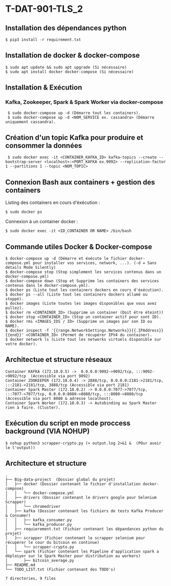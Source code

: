 # T-DAT-901-TLS_2

## Installation des dépendances python

```
$ pip3 install -r requirement.txt
```

## Installation de docker & docker-compose

```
$ sudo apt update && sudo apt upgrade (Si nécessaire)
$ sudo apt install docker docker-compose (Si nécessaire)
```

## Installation & Exécution 
### Kafka, Zookeeper, Spark & Spark Worker via docker-compose

```
 $ sudo docker-compose up -d (Démarre tout les containers).
 $ sudo docker-compose up -d <NOM_SERVICE ex. cassandra> (Démarre uniquement cassandra).
```

## Création d'un topic Kafka pour produire et consommer la données

```
 $ sudo docker exec -it <CONTAINER_KAFKA_ID> kafka-topics --create --bootstrap-server <localhost>:<PORT_KAFKA ex.9092> --replication-factor 1 --partitions 1 --topic <NOM_TOPIC>
```

## Connexion Bash aux containers + gestion des containers

Listing des containers en cours d'éxécution :
```
$ sudo docker ps
```

Connexion à un container docker :
```
$ sudo docker exec -it <ID_CONTAINER OR NAME> /bin/bash
```

## Commande utiles Docker & Docker-compose

```
$ docker-compose up -d (Démarre et éxécute le fichier docker-compose.yml pour installer vos services, network, ...). (-d = Sans détails Mode Silently)
$ docker-compose stop (Stop simplement les services contenus dans un docker-compose.yml)
$ docker-compose down (Stop et Supprime les containers des services contenus dans le docker-compose.yml).
$ docker ps (Liste tout les containers dockers en cours d'éxécution).
$ docker ps --all (Liste tout les containers dockers allumé ou stoppé).
$ docker images (Liste toutes les images disponibles que vous avez pullez).
$ docker rm <CONTAINER_ID> (Supprime un container (Doit être éteint))
$ docker stop <CONTAINER_ID> (Stop un container actif pour sont ID).
$ docker rmi <IMAGES_IDS / ID> (Supprime un images par son ID ou NAME).
$ docker inspect -f '{{range.NetworkSettings.Networks}}{{.IPAddress}}{{end}}' <CONTAINER_ID> (Permet de récupérer IPV4 du container).
$ docker network ls (Liste tout les networks virtuels disponible sur votre docker).
```

## Architectue et structure réseaux

```
Container KAFKA (172.18.0.5) ->  0.0.0.0:9092->9092/tcp, :::9092->9092/tcp  (Accessible via port 9092)
Container ZOOKEEPER (172.18.0.4) -> 2888/tcp, 0.0.0.0:2181->2181/tcp, :::2181->2181/tcp, 3888/tcp (Accessible via port 2181)
Container Spark Master (172.18.0.2) -> 0.0.0.0:7077->7077/tcp, :::7077->7077/tcp, 0.0.0.0:8080->8080/tcp, :::8080->8080/tcp  (Accessible via port 8080 & adresse localhost).
Container Spark Worker (172.18.0.3) -> Autobinding au Spark Master rien à faire. (Cluster). 
```


## Exécution du script en mode proccess background (VIA NOHUP)

```
$ nohup python3 scrapper-crypto.py (> output.log 2>&1 &  (POur avoir le l'output)) 
```


## Architecture et structure

```
.
├── Big-data-project  (Dossier global du projet)
│   ├── docker (Dossier contenant le fichier d'installation docker-compose)
│   │   └── docker-compose.yml
│   ├── drivers (Dossier contenant le drivers google pour Selenium Scrapper)
│   │   └── chromedriver
│   ├── kafka (Dossier contenant les fichiers de tests Kafka Producer & Consumer)
│   │   ├── kafka_consumer.py
│   │   └── kafka_producer.py
│   ├── requierement.txt (Fichier contenant les dépandances python du projet)
│   ├── scrapper (Fichier contenant le scrapper selenium pour récupérer le cour du bitcoin en continue)
│   │   └── scrapper-crypto.py
│   └── spark (Fichier contenant les Pipeline d'application spark a déploiyer sur le Spark Master pour distribution au workers)
│       ├── bitcoin_average.py
├── README.md 
└── TODO_LIST.txt (Fichier contenant des TODO's)

7 directories, 9 files
```